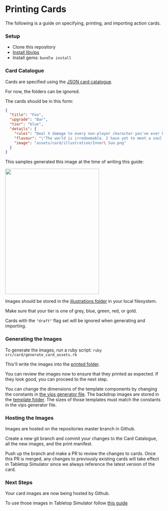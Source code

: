 # Printing Cards

The following is a guide on specifying, printing, and importing action cards.

### Setup

- Clone this repository
- [Install libvips](https://libvips.github.io/libvips/install.html)
- Install gems: `bundle install`

### Card Catalogue

Cards are specified using the [JSON card catalogue](../../data/card_catalogue.json).

For now, the folders can be ignored. 

The cards should be in this form: 
```json
{
  "title": "Foo",
  "upgrade": "Bar",
  "tier": "blue",
  "details": {
    "rules": "Deal X damage to every non-player character you've ever known, where X is the number of complaints you can  list in 30 seconds",
    "flavour": "\"The world is irredeemable. I have yet to meet a soul worth saving.\" -Fester the Limp",
    "image": "assets/card/illustration/Inner\ Sun.png"
  }
}
```

This samples generated this image at the time of writing this guide:

<img src="https://user-images.githubusercontent.com/8670351/115162495-cdd57880-a071-11eb-8eb9-25294d3d9e97.png" width="300" height="400" />


Images should be stored in the [illustrations folder](../../assets/card/illustration) in your local filesystem.

Make sure that your tier is one of grey, blue, green, red, or gold.

Cards with the `"draft"` flag set will be ignored when generating and importing.

### Generating the Images

To generate the images, run a ruby script: `ruby src/card/generate_card_assets.rb`

This'll write the images into the [printed folder](../../assets/card/printed).

You can review the images now to ensure that they printed as expected. If they look good, you can proceed to the next step.

You can change the dimensions of the template components by changing the constants in [the vips generator file](src/card/generators/vips_basic.rb). The backdrop images are stored in the [template folder](src/card/generators/vips_basic.rb). The sizes of those templates must match the constants in the vips generator file. 

### Hosting the Images

Images are hosted on the repositories master branch in Github.

Create a new git branch and commit your changes to the Card Catalogue, all the new images, and the print manifest. 

Push up the branch and make a PR to review the changes to cards. Once this PR is merged, any changes to previously existing cards will take effect in Tabletop Simulator since we always reference the latest version of the card.

### Next Steps

Your card images are now being hosted by Github.

To use those images in Tabletop Simulator follow [this guide](importing.md)
